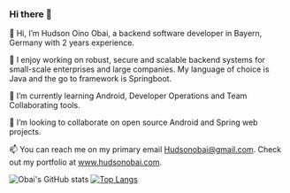 ### Hi there 👋


👋 Hi, I’m Hudson Oino Obai, a backend software developer in Bayern, Germany with 2 years experience.

👀 I enjoy working on robust, secure and scalable backend systems for small-scale enterprises and large companies. My language of choice is Java and the go to framework is Springboot.

🌱 I’m currently learning Android, Developer Operations and Team Collaborating tools.

💞️ I’m looking to collaborate on open source Android and Spring web projects.

📫 You can reach me on my primary email Hudsonobai@gmail.com. Check out my portfolio at www.hudsonobai.com.

![Obai's GitHub stats](https://github-readme-stats.vercel.app/api?username=Hudson-obai&show_icons=true&theme=cobalt&count_private=true)
[![Top Langs](https://github-readme-stats.vercel.app/api/top-langs/?username=anuraghazra)](https://github.com/anuraghazra/github-readme-stats)







